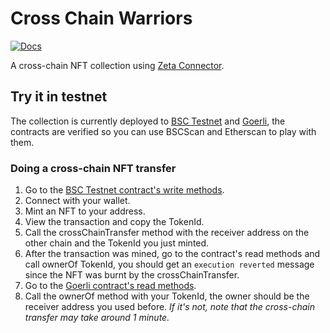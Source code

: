 # Cross Chain Warriors

[![Docs](https://img.shields.io/badge/Zeta%20docs-🔗-43ad51)](https://docs.zetachain.com/develop/examples/cross-chain-nft)

A cross-chain NFT collection using [Zeta Connector](https://docs.zetachain.com/reference/connector).

## Try it in testnet

The collection is currently deployed to [BSC Testnet](https://testnet.bscscan.com/address/0xa9016FB99846314E0f96f657E5271cFD7919a244) and [Goerli](https://goerli.etherscan.io/address/0xe08f1d23a68231543a595391D82c39BbaFc22470), the contracts are verified so you can use BSCScan and Etherscan to play with them.

### Doing a cross-chain NFT transfer

1. Go to the [BSC Testnet contract's write methods](https://testnet.bscscan.com/address/0xa9016FB99846314E0f96f657E5271cFD7919a244#writeContract).
1. Connect with your wallet.
1. Mint an NFT to your address.
1. View the transaction and copy the TokenId.
1. Call the crossChainTransfer method with the receiver address on the other chain and the TokenId you just minted.
1. After the transaction was mined, go to the contract's read methods and call ownerOf TokenId, you should get an `execution reverted` message since the NFT was burnt by the crossChainTransfer.
1. Go to the [Goerli contract's read methods](https://goerli.etherscan.io/address/0xe08f1d23a68231543a595391D82c39BbaFc22470#readContract).
1. Call the ownerOf method with your TokenId, the owner should be the receiver address you used before. *If it's not, note that the cross-chain transfer may take around 1 minute.*
